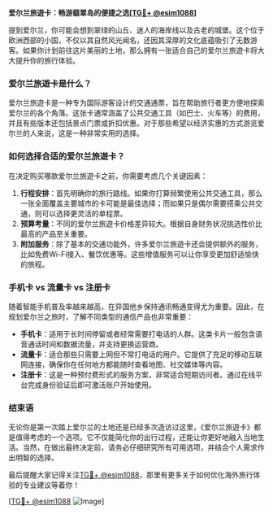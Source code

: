 **爱尔兰旅遊卡：畅游翡翠岛的便捷之选[[TG💪+ @esim1088](https://t.me/s/esim1088)]**

提到爱尔兰，你可能会想到翠绿的山丘、迷人的海岸线以及古老的城堡。这个位于欧洲西部的小国，不仅以其自然风光闻名，还因其深厚的文化底蕴吸引了无数游客。如果你计划前往这片美丽的土地，那么拥有一张适合自己的爱尔兰旅遊卡将大大提升你的旅行体验。

### 爱尔兰旅遊卡是什么？

爱尔兰旅遊卡是一种专为国际游客设计的交通通票，旨在帮助旅行者更方便地探索爱尔兰的各个角落。这张卡通常涵盖了公共交通工具（如巴士、火车等）的费用，并且有些版本还包括景点门票或折扣优惠。对于那些希望以经济实惠的方式游览爱尔兰的人来说，这是一种非常实用的选择。

### 如何选择合适的爱尔兰旅遊卡？

在决定购买哪款爱尔兰旅遊卡之前，你需要考虑几个关键因素：

1. **行程安排**：首先明确你的旅行路线。如果你打算频繁使用公共交通工具，那么一张全面覆盖主要城市的卡可能是最佳选择；而如果只是偶尔需要搭乘公共交通，则可以选择更灵活的单程票。
2. **预算考量**：不同的爱尔兰旅遊卡价格差异较大。根据自身财务状况挑选性价比最高的产品至关重要。
3. **附加服务**：除了基本的交通功能外，许多爱尔兰旅遊卡还会提供额外的服务，比如免费Wi-Fi接入、餐饮优惠等。这些增值服务可以让你享受更加舒适愉快的旅程。

### 手机卡 vs 流量卡 vs 注册卡

随着智能手机普及率越来越高，在异国他乡保持通讯畅通变得尤为重要。因此，在规划爱尔兰之旅时，了解不同类型的通信产品也非常重要：

- **手机卡**：适用于长时间停留或者经常需要打电话的人群。这类卡片一般包含语音通话时间和数据流量，并支持更换运营商。
- **流量卡**：适合那些只需要上网但不常打电话的用户。它提供了充足的移动互联网连接，确保你在任何地方都能随时查看地图、社交媒体等内容。
- **注册卡**：这是一种预付费形式的服务方案，非常适合短期访问者。通过在线平台完成身份验证后即可激活账户开始使用。

### 结束语

无论你是第一次踏上爱尔兰的土地还是已经多次造访过这里，《爱尔兰旅遊卡》都是值得考虑的一个选项。它不仅能简化你的出行过程，还能让你更好地融入当地生活。当然，在做出最终决定前，请务必仔细研究所有可用选项，并结合个人需求作出明智的选择。

最后提醒大家记得关注[TG💪+ @esim1088](https://t.me/s/esim1088)，那里有更多关于如何优化海外旅行体验的专业建议等着你！

[[TG💪+ @esim1088](https://t.me/s/esim1088) ![Image](https://i.postimg.cc/4NQfJmqS/Snipaste-2025-05-13-00-14-12.png)]